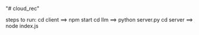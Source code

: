 "# cloud_rec" 

steps to run:
cd client ==> npm start
cd llm ==> python server.py
cd server ==> node index.js
